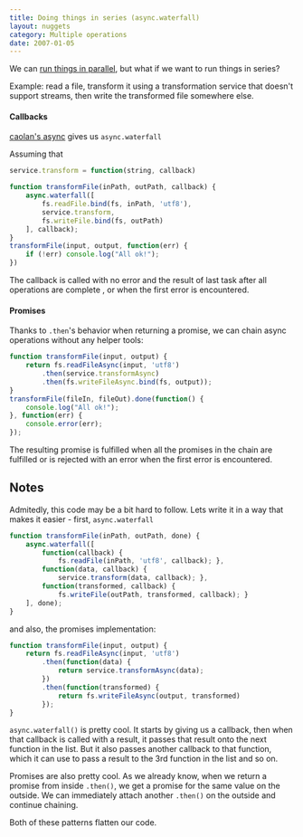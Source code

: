 ```yaml
---
title: Doing things in series (async.waterfall)
layout: nuggets
category: Multiple operations
date: 2007-01-05
---
```


We can [run things in parallel](11-doing-things-in-parallel.html), but what if
we want to run things in series? 

Example: read a file, transform it using a transformation service that doesn't 
support streams, then write the transformed file somewhere else.


#### Callbacks

[caolan's async](//github.com/caolan/async) gives us `async.waterfall`

Assuming that 

```js
service.transform = function(string, callback)
```

```js
function transformFile(inPath, outPath, callback) {
	async.waterfall([
		fs.readFile.bind(fs, inPath, 'utf8'),	
		service.transform,
		fs.writeFile.bind(fs, outPath)
	], callback);
}
transformFile(input, output, function(err) {
	if (!err) console.log("All ok!");
})
```

The callback is called with no error and the result of last task after all operations are complete
, or when the first error is encountered.

#### Promises

Thanks to `.then`'s behavior when returning a promise, we can chain async 
operations without any helper tools:

```js
function transformFile(input, output) {
	return fs.readFileAsync(input, 'utf8')
		.then(service.transformAsync)
		.then(fs.writeFileAsync.bind(fs, output)); 
}
transformFile(fileIn, fileOut).done(function() {
	console.log("All ok!");
}, function(err) { 
	console.error(err);
});
```

The resulting promise is fulfilled when all the promises in the chain are
fulfilled or is rejected with an error when the first error is encountered.

## Notes

Admitedly, this code may be a bit hard to follow. Lets write it in a way that 
makes it easier - first, `async.waterfall`

```js
function transformFile(inPath, outPath, done) {
	async.waterfall([
		function(callback) { 
			fs.readFile(inPath, 'utf8', callback); },	
		function(data, callback) { 
			service.transform(data, callback); },
		function(transformed, callback) { 
			fs.writeFile(outPath, transformed, callback); }
	], done);
}
``` 

and also, the promises implementation:

```js
function transformFile(input, output) {
	return fs.readFileAsync(input, 'utf8')
		.then(function(data) {
			return service.transformAsync(data);
		})
		.then(function(transformed) {
			return fs.writeFileAsync(output, transformed)
		}); 
}
```

`async.waterfall()` is pretty cool. It starts by giving us a callback, then
when that callback is called with a result, it passes that result onto the next 
function in the list. But it also passes another callback to that function,
which it can use to pass a result to the 3rd function in the list and so on.

Promises are also pretty cool. As we already know, when we return a promise 
from inside `.then()`, we get a promise for the same value on the outside. We 
can  immediately attach another `.then()` on the outside and continue chaining.

Both of these patterns flatten our code.
